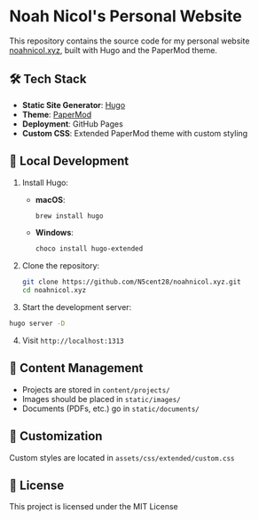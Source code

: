 # Noah Nicol's Personal Website

This repository contains the source code for my personal website [noahnicol.xyz](https://noahnicol.xyz), built with Hugo and the PaperMod theme.

## 🛠 Tech Stack

- **Static Site Generator**: [Hugo](https://gohugo.io/)
- **Theme**: [PaperMod](https://github.com/adityatelange/hugo-PaperMod)
- **Deployment**: GitHub Pages
- **Custom CSS**: Extended PaperMod theme with custom styling

## 🚀 Local Development

1. Install Hugo:
   - **macOS**: 
     ```bash
     brew install hugo
     ```
   - **Windows**: 
     ```bash
     choco install hugo-extended
     ```

2. Clone the repository:
   ```bash
   git clone https://github.com/N5cent28/noahnicol.xyz.git
   cd noahnicol.xyz
   ```
3. Start the development server:

  ```bash
  hugo server -D
  ```

4. Visit `http://localhost:1313`

## 📝 Content Management

- Projects are stored in `content/projects/`
- Images should be placed in `static/images/`
- Documents (PDFs, etc.) go in `static/documents/`

## 🎨 Customization

Custom styles are located in `assets/css/extended/custom.css`

## 📄 License

This project is licensed under the MIT License
